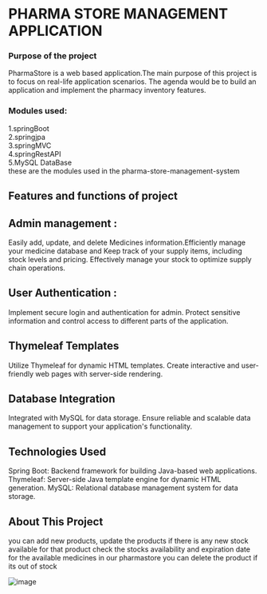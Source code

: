 # PHARMA STORE MANAGEMENT APPLICATION

### Purpose of the project
PharmaStore is a web based application.The main purpose of this project is to focus on real-life application scenarios. The agenda would be to build an application and implement the pharmacy inventory features.

### Modules used:

1.springBoot <br>
2.springjpa <br>
3.springMVC <br>
4.springRestAPI <br>
5.MySQL DataBase <br>
these are the modules used in the pharma-store-management-system

## Features and functions of project

## Admin management :
Easily add, update, and delete Medicines information.Efficiently manage your medicine database and Keep track of your supply items, including stock levels and pricing. Effectively manage your stock to optimize supply chain operations.

## User Authentication :
Implement secure login and authentication for admin. Protect sensitive information and control access to different parts of the application.

## Thymeleaf Templates
Utilize Thymeleaf for dynamic HTML templates. Create interactive and user-friendly web pages with server-side rendering.

## Database Integration
Integrated with MySQL for data storage. Ensure reliable and scalable data management to support your application's functionality.

## Technologies Used
Spring Boot: Backend framework for building Java-based web applications.
Thymeleaf: Server-side Java template engine for dynamic HTML generation.
MySQL: Relational database management system for data storage.

## About This Project
you can add new products, update the products if there is any new stock available for that product
check the stocks availability and expiration date for the available medicines in our pharmastore
you can delete the product if its out of stock




![image](https://github.com/02ARTHI/Pharma-Store-Management-System/assets/164236172/cf46c633-01e7-4d49-8485-26d5e3fbd947)

